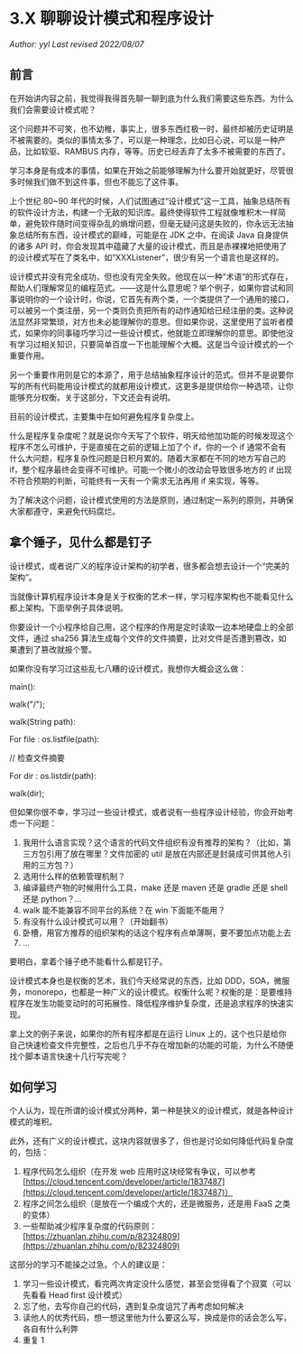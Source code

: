 # 3.X 聊聊设计模式和程序设计

<em>Author: yyl
  Last revised 2022/08/07</em>

## 前言

在开始讲内容之前，我觉得我得首先聊一聊到底为什么我们需要这些东西。为什么我们会需要设计模式呢？

这个问题并不可笑，也不幼稚，事实上，很多东西红极一时，最终却被历史证明是不被需要的。类似的事情太多了，可以是一种理念，比如日心说，可以是一种产品，比如软驱、RAMBUS 内存，等等。历史已经丢弃了太多不被需要的东西了。

学习本身是有成本的事情，如果在开始之前能够理解为什么要开始就更好，尽管很多时候我们做不到这件事，但也不能忘了这件事。

上个世纪 80~90 年代的时候，人们试图通过“设计模式”这一工具，抽象总结所有的软件设计方法，构建一个无敌的知识库。最终使得软件工程就像堆积木一样简单，避免软件随时间变得杂乱的熵增问题，但毫无疑问这是失败的，你永远无法抽象总结所有东西，设计模式的巅峰，可能是在 JDK 之中。在阅读 Java 自身提供的诸多 API 时，你会发现其中蕴藏了大量的设计模式，而且是赤裸裸地把使用了的设计模式写在了类名中，如“XXXListener”，很少有另一个语言也是这样的。

设计模式并没有完全成功，但也没有完全失败。他现在以一种“术语”的形式存在，帮助人们理解常见的编程范式。——这是什么意思呢？举个例子，如果你尝试和同事说明你的一个设计时，你说，它首先有两个类，一个类提供了一个通用的接口，可以被另一个类注册，另一个类则负责把所有的动作通知给已经注册的类。这种说法显然非常繁琐，对方也未必能理解你的意思。但如果你说，这里使用了监听者模式，如果你的同事碰巧学习过一些设计模式，他就能立即理解你的意思。即使他没有学习过相关知识，只要简单百度一下也能理解个大概。这是当今设计模式的一个重要作用。

另一个重要作用则是它的本源了，用于总结抽象程序设计的范式。但并不是说要你写的所有代码能用设计模式的就都用设计模式，这更多是提供给你一种选项，让你能够充分权衡。关于这部分，下文还会有说明。

目前的设计模式，主要集中在如何避免程序复杂度上。

什么是程序复杂度呢？就是说你今天写了个软件，明天给他加功能的时候发现这个程序不怎么可维护，于是直接在之前的逻辑上加了个 if，你的一个 if 通常不会有什么大问题，程序复杂性问题是日积月累的。随着大家都在不同的地方写自己的 if，整个程序最终会变得不可维护。可能一个微小的改动会导致很多地方的 if 出现不符合预期的判断，可能终有一天有一个需求无法再用 if 来实现，等等。

为了解决这个问题，设计模式使用的方法是原则，通过制定一系列的原则，并确保大家都遵守，来避免代码腐烂。

## 拿个锤子，见什么都是钉子

设计模式，或者说广义的程序设计架构的初学者，很多都会想去设计一个“完美的架构”。

当就像计算机程序设计本身是关于权衡的艺术一样，学习程序架构也不能看见什么都上架构。下面举例子具体说明。

你要设计一个小程序给自己用，这个程序的作用是定时读取一边本地硬盘上的全部文件，通过 sha256 算法生成每个文件的文件摘要，比对文件是否遭到篡改，如果遭到了篡改就报个警。

如果你没有学习过这些乱七八糟的设计模式，我想你大概会这么做：

main():

walk("/");

walk(String path):

For file : os.listfile(path):

// 检查文件摘要

For dir : os.listdir(path):

walk(dir);

但如果你很不幸，学习过一些设计模式，或者说有一些程序设计经验，你会开始考虑一下问题：

1. 我用什么语言实现？这个语言的代码文件组织有没有推荐的架构？（比如，第三方包引用了放在哪里？文件加密的 util 是放在内部还是封装成可供其他人引用的三方包？）
2. 选用什么样的依赖管理机制？
3. 编译最终产物的时候用什么工具，make 还是 maven 还是 gradle 还是 shell 还是 python？...
4. walk 能不能兼容不同平台的系统？在 win 下面能不能用？
5. 有没有什么设计模式可以用？（开始翻书）
6. 卧槽，用官方推荐的组织架构的话这个程序有点单薄啊，要不要加点功能上去
7. ...

要明白，拿着个锤子绝不能看什么都是钉子。

设计模式本身也是权衡的艺术，我们今天经常说的东西，比如 DDD，SOA，微服务，monorepo，也都是一种广义的设计模式。权衡什么呢？权衡的是：是要维持程序在发生功能变动时的可拓展性、降低程序维护复杂度，还是追求程序的快速实现。

拿上文的例子来说，如果你的所有程序都是在运行 Linux 上的，这个也只是给你自己快速检查文件完整性，之后也几乎不存在增加新的功能的可能，为什么不随便找个脚本语言快速十几行写完呢？

## 如何学习

个人认为，现在所谓的设计模式分两种，第一种是狭义的设计模式，就是各种设计模式的堆积。

此外，还有广义的设计模式，这块内容就很多了，但也是讨论如何降低代码复杂度的，包括：

1. 程序代码怎么组织（在开发 web 应用时这块经常有争议，可以参考 [https://cloud.tencent.com/developer/article/1837487](https://cloud.tencent.com/developer/article/1837487)）
2. 程序之间怎么组织（是放在一个编成个大的，还是微服务，还是用 FaaS 之类的变体）
3. 一些帮助减少程序复杂度的代码原则：[https://zhuanlan.zhihu.com/p/82324809](https://zhuanlan.zhihu.com/p/82324809)

这部分的学习不能操之过急。个人的建议是：

1. 学习一些设计模式，看完两次肯定没什么感觉，甚至会觉得看了个寂寞（可以先看看 Head first 设计模式）
2. 忘了他，去写你自己的代码，遇到复杂度诅咒了再考虑如何解决
3. 读他人的优秀代码，想一想这里他为什么要这么写，换成是你的话会怎么写，各自有什么利弊
4. 重复 1
